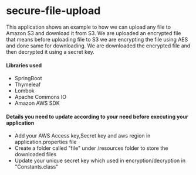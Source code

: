 # secure-file-upload

This application shows an example to how we can upload any file to Amazon S3 and download it from S3. We are uploaded an
encrypted file that means before uploading file to S3 we are encrypting the file using AES and done same for
downloading. We are downloaded the encrypted file and then decrypted it using a secret key.

#### Libraries used

* SpringBoot
* Thymeleaf
* Lombok
* Apache Commons IO
* Amazon AWS SDK

#### Details you need to update according to your need before executing your application

* Add your AWS Access key,Secret key and aws region in application.properties file
* Create a folder called "file" under /resources folder to store the downloaded files
* Update your unique secret key which used in encryption/decryption in "Constants.class"



